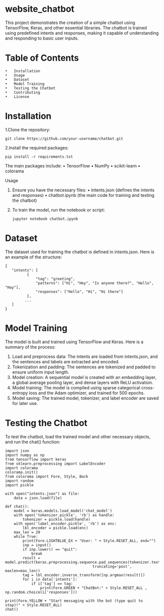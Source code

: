 # website_chatbot
This project demonstrates the creation of a simple chatbot using TensorFlow, Keras, and other essential libraries. The chatbot is trained using predefined intents and responses, making it capable of understanding and responding to basic user inputs.

# Table of Contents

	•	Installation
	•	Usage
	•	Dataset
	•	Model Training
	•	Testing the Chatbot
	•	Contributing
	•	License 

# Installation
1.Clone the repository:
    
    git clone https://github.com/your-username/chatbot.git

2.Install the required packages:

    pip install -r requirements.txt

The main packages include:
	•	TensorFlow
	•	NumPy
	•	scikit-learn
	•	colorama

 Usage

1.	Ensure you have the necessary files:
•	intents.json (defines the intents and responses)
•	chatbot.ipynb (the main code for training and testing the chatbot)

2.	To train the model, run the notebook or script:

        jupyter notebook chatbot.ipynb

# Dataset
The dataset used for training the chatbot is defined in intents.json. Here is an example of the structure:

    {
       "intents": [
              {
                  "tag": "greeting",
                  "patterns": ["Hi", "Hey", "Is anyone there?", "Hello", "Hay"],
                  "responses": ["Hello", "Hi", "Hi there"]
              },
             ...
       ]
    }

# Model Training 
The model is built and trained using TensorFlow and Keras. Here is a summary of the process:

1.	Load and preprocess data: The intents are loaded from intents.json, and the sentences and labels are extracted and encoded.
2.	Tokenization and padding: The sentences are tokenized and padded to ensure uniform input length.
3.	Model creation: A sequential model is created with an embedding layer, a global average pooling layer, and dense layers with ReLU activation.
4.	Model training: The model is compiled using sparse categorical cross-entropy loss and the Adam optimizer, and trained for 500 epochs.
5.	Model saving: The trained model, tokenizer, and label encoder are saved for later use.

# Testing the Chatbot
To test the chatbot, load the trained model and other necessary objects, and run the chat() function:

    import json
    import numpy as np
    from tensorflow import keras
    from sklearn.preprocessing import LabelEncoder
    import colorama
    colorama.init()
    from colorama import Fore, Style, Back
    import random
    import pickle

    with open("intents.json") as file:
        data = json.load(file)

    def chat():
        model = keras.models.load_model('chat_model')
        with open('tokenizer.pickle', 'rb') as handle:
            tokenizer = pickle.load(handle)
        with open('label_encoder.pickle', 'rb') as enc:
            lbl_encoder = pickle.load(enc)
        max_len = 20
        while True:
            print(Fore.LIGHTBLUE_EX + "User: " + Style.RESET_ALL, end="")
            inp = input()
            if inp.lower() == "quit":
                break
            result = model.predict(keras.preprocessing.sequence.pad_sequences(tokenizer.texts_to_sequences([inp]),
                                            truncating='post', maxlen=max_len))
            tag = lbl_encoder.inverse_transform([np.argmax(result)])
            for i in data['intents']:
                if i['tag'] == tag:
                    print(Fore.GREEN + "ChatBot:" + Style.RESET_ALL , np.random.choice(i['responses']))

    print(Fore.YELLOW + "Start messaging with the bot (type quit to stop)!" + Style.RESET_ALL)
    chat()




    

